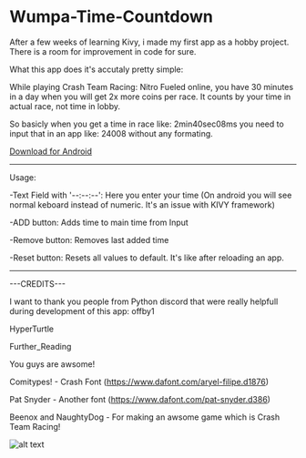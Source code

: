 # Wumpa-Time-Countdown

After a few weeks of learning Kivy, i made my first app as a hobby project. There is a room for improvement in code for sure.

What this app does it's accutaly pretty simple:

While playing Crash Team Racing: Nitro Fueled online, you have 30 minutes in a day when you will get 2x more coins per race.
It counts by your time in actual race, not time in lobby.

So basicly when you get a time in race like: 2min40sec08ms you need to input that in an app like: 24008 without any formating.

[Download for Android](https://github.com/Gacut/Wumpa-Time-Countdown/raw/master/Android/WumpaTime.apk)

------------------------------------------------------------------------------
Usage:

-Text Field with '--:--:--': Here you enter your time (On android you will see normal keboard instead of numeric. It's an issue with KIVY framework)

-ADD button: Adds time to main time from Input

-Remove button: Removes last added time

-Reset button: Resets all values to default. It's like after reloading an app.


------------------------------------------------------------------------------

---CREDITS---

I want to thank you people from Python discord that were really helpfull during development of this app:
offby1

HyperTurtle

Further_Reading

You guys are awsome!


Comitypes! - Crash Font (https://www.dafont.com/aryel-filipe.d1876)

Pat Snyder - Another font (https://www.dafont.com/pat-snyder.d386)

Beenox and NaughtyDog - For making an awsome game which is Crash Team Racing!



![alt text](https://i.imgur.com/SnT3qgT.png)
